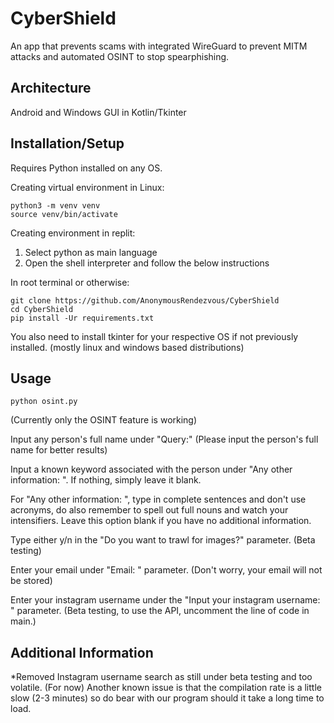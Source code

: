# CyberShield

An app that prevents scams with integrated WireGuard to prevent MITM attacks and automated OSINT to stop spearphishing.

## Architecture

Android and Windows GUI in Kotlin/Tkinter

## Installation/Setup

Requires Python installed on any OS.

Creating virtual environment in Linux:

```
python3 -m venv venv
source venv/bin/activate
```
Creating environment in replit:

1. Select python as main language
2. Open the shell interpreter and follow the below instructions

In root terminal or otherwise:

```
git clone https://github.com/AnonymousRendezvous/CyberShield
cd CyberShield
pip install -Ur requirements.txt
```

You also need to install tkinter for your respective OS if not previously installed.
(mostly linux and windows based distributions)

## Usage

```
python osint.py
```
(Currently only the OSINT feature is working)

Input any person's full name under "Query:" (Please input the person's full name for better results)

Input a known keyword associated with the person under "Any other information: ". If nothing, simply leave it blank.

For "Any other information: ", type in complete sentences and don't use acronyms,
do also remember to spell out full nouns and watch your intensifiers. 
Leave this option blank if you have no additional information.

Type either y/n in the "Do you want to trawl for images?" parameter. (Beta testing)

Enter your email under "Email: " parameter. (Don't worry, your email will not be stored)

Enter your instagram username under the "Input your instagram username: " parameter. (Beta testing, to use the API, uncomment the line of code in main.)

## Additional Information

*Removed Instagram username search as still under beta testing and too volatile. (For now)
Another known issue is that the compilation rate is a little slow (2-3 minutes) 
so do bear with our program should it take a long time to load.
